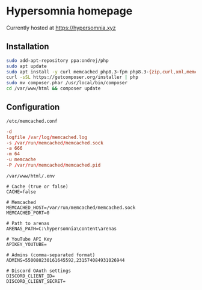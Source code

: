 # Hypersomnia homepage

Currently hosted at https://hypersomnia.xyz

## Installation

```bash
sudo add-apt-repository ppa:ondrej/php
sudo apt update
sudo apt install -y curl memcached php8.3-fpm php8.3-{zip,curl,xml,memcached}
curl -sSL https://getcomposer.org/installer | php
sudo mv composer.phar /usr/local/bin/composer
cd /var/www/html && composer update
```

## Configuration

`/etc/memcached.conf`
```conf
-d
logfile /var/log/memcached.log
-s /var/run/memcached/memcached.sock
-a 666
-m 64
-u memcache
-P /var/run/memcached/memcached.pid
```

`/var/www/html/.env`
```env
# Cache (true or false)
CACHE=false

# Memcached
MEMCACHED_HOST=/var/run/memcached/memcached.sock
MEMCACHED_PORT=0

# Path to arenas
ARENAS_PATH=C:\hypersomnia\content\arenas

# YouTube API Key
APIKEY_YOUTUBE=

# Admins (comma-separated format)
ADMINS=550080230161645592,231574084931026944

# Discord OAuth settings
DISCORD_CLIENT_ID=
DISCORD_CLIENT_SECRET=
```
